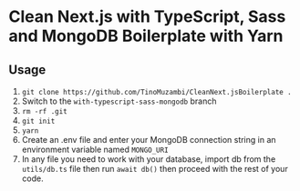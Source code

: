 # Clean Next.js with TypeScript, Sass and MongoDB Boilerplate with Yarn

## Usage

1. `git clone https://github.com/TinoMuzambi/CleanNext.jsBoilerplate .`
2. Switch to the `with-typescript-sass-mongodb` branch
3. `rm -rf .git`
4. `git init`
5. `yarn`
6. Create an .env file and enter your MongoDB connection string in an environment variable named `MONGO_URI`
7. In any file you need to work with your database, import db from the `utils/db.ts` file then run `await db()` then proceed with the rest of your code.
